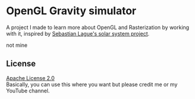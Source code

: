 # OpenGL Gravity simulator

A project I made to learn more about OpenGL and Rasterization by working with it, inspired by [Sebastian Lague's solar system project](https://github.com/SebLague/Solar-System). 

not mine
## License
[Apache License 2.0](https://www.apache.org/licenses/LICENSE-2.0)  
Basically, you can use this where you want but please credit me or my YouTube channel.
